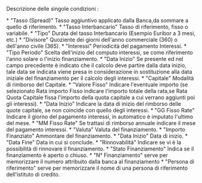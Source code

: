 
Descrizione delle singole condizioni : 

\* "Tasso (Spread)" Tasso aggiuntivo applicato dalla Banca,da sommare a quello di riferimento.
\* "Tasso Interbancario" Tasso di riferimento, fisso o variabile.
\* "Tipo" Durata del tasso Interbancario (Esempio Euribor a 3 mesi, etc.)
\* "Divisore" Quoziente dei giorni dell'anno commerciale (360) o dell'anno civile (365).
\* "Interessi" Periodicità del pagamento Interessi.
\* "Tipo Periodo" Scelta dell'inizio del computo interessi, se come riferimento l'anno solare o l'inizio finanziamento.
\* "Data Inizio" Se presente ed nel campo precedente è indicato che il calcolo deve partire dalla data inizio, tale data se indicata viene presa in considerazione in sostituzione alla data iniziale del finanziamento per il calcolo degli interessi.
\* "Capitale" Modalità di rimborso del Capitale.
\* "Valore Fisso" Indicare l'eventuale importo (se selezionato Rata importo Fisso indicare l'importo totale della rata,se Rata Quota Capitale fissa l'importo della quota capitale a cui verrano aggiunti poi gli interessi).
\* "Data Inizio" Indicare la data di inizio del rimborso delle quote capitale, se non coincide con quello degli interessi.
\* "GG Fisso Rate" Indicare il giorno del pagamento interessi, in automatico è imputato l'ultimo del mese.
\* "MM Fisso Rate" Se trattasi di rimborso annuale indicare il mese del pagamento interessi.
\* "Valuta" Valuta del finanziamento.
\* "Importo Finanziato" Ammontare del finanziamento.
\* "Data Inizio" Data di inizio.
\* "Data Fine" Data in cui si conclude.
\* "Rinnovabilità" Indicare se vi è la possibilità di rinnovare il finanziamento.
\* "Stato Finanziamento" Indica se il finanziamento è aperto o chiuso.
\* "N° Finanziamento" serve per memorizzare il numero attribuito dalla banca al finanziamento
\* "Persona di riferimento" serve per memorizzare il nome di una persona di riferimento dell'istituto di credito.
